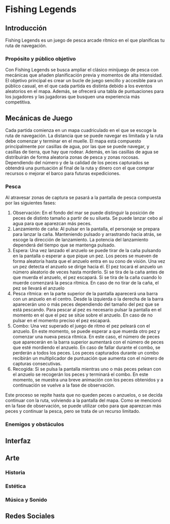 # Fishing Legends
## Introducción
Fishing Legends es un juego de pesca arcade rítmico en el que planificas tu ruta de navegación.

### Propósito y público objetivo
Con Fishing Legends se busca ampliar el clásico minijuego de pesca con mecánicas que añaden planificación previa y momentos de alta intensidad. El objetivo principal es crear un bucle de juego sencillo y accesible para un público casual, en el que cada partida es distinta debido a los eventos aleatorios en el mapa. Además, se ofrecerá una tabla de puntuaciones para los jugadores y las jugadoras que busquen una experiencia más competitiva.

## Mecánicas de Juego
Cada partida comienza en un mapa cuadriculado en el que se escoge la ruta de navegación. La distancia que se puede navegar es limitada y la ruta debe comenzar y terminar en el muelle. El mapa está compuesto principalmente por casillas de agua, por las que se puede navegar, y casillas de tierra, que hay que rodear. Además, en las casillas de agua se distribuirán de forma aleatoria zonas de pesca y zonas rocosas. Dependiendo del número y de la calidad de los peces capturados se obtendrá una puntuación al final de la ruta y dinero con el que comprar recursos o mejorar el barco para futuras expediciones. 

### Pesca
Al atravesar zonas de captura se pasará a la pantalla de pesca compuesta por las siguientes fases:
1. Observación: En el fondo del mar se puede distinguir la posición de peces de distinto tamaño a partir de su silueta. Se puede lanzar cebo al agua para que aparezcan más peces.
2. Lanzamiento de caña: Al pulsar en la pantalla, el personaje se prepara para lanzar la caña. Manteniendo pulsado y arrastrando hacia atrás, se escoge la dirección de lanzamiento. La potencia del lanzamiento dependerá del tiempo que se mantenga pulsado.
3. Espera: Una vez lanzado el anzuelo se puede tirar de la caña pulsando en la pantalla o esperar a que pique un pez. Los peces se mueven de forma aleatoria hasta que el anzuelo entra en su cono de visión. Una vez un pez detecta el anzuelo se dirige hacia él. El pez tocará el anzuelo un número aleatorio de veces hasta morderlo. Si se tira de la caña antes de que muerda el anzuelo, el pez escapará. Si se tira de la caña cuando lo muerde comenzará la pesca rítmica. En caso de no tirar de la caña, el pez se llevará el anzuelo
4. Pesca rítmica: en la parte superior de la pantalla aparecerá una barra con un anzuelo en el centro. Desde la izquierda o la derecha de la barra aparecerán uno o más peces dependiendo del tamaño del pez que se está pescando. Para pescar al pez es necesario pulsar la pantalla en el momento en el que el pez se sitúe sobre el anzuelo. En caso de no pulsar en el momento preciso el pez escapará.
5. Combo: Una vez superado el juego de ritmo el pez peleará con el anzuelo. En este momento, se puede esperar a que muerda otro pez y comenzar una nueva pesca rítmica. En este caso, el número de peces que aparecerán en la barra superior aumentará con el número de peces que esté mordiendo el anzuelo. En caso de fallar durante el combo, se perderán a todos los peces. Los peces capturados durante un combo recibirán un multiplicador de puntuación que aumenta con el número de capturas consecutivas.
6. Recogida: Si se pulsa la pantalla mientras uno o más peces pelean con el anzuelo se recogerán los peces y terminará el combo. En este momento, se muestra una breve animación con los peces obtenidos y a continuación se vuelve a la fase de observación.

Este proceso se repite hasta que no queden peces o anzuelos, o se decida continuar con la ruta, volviendo a la pantalla del mapa. Como se mencionó en la fase de observación, se puede utilizar cebo para que aparezcan más peces y continuar la pesca, pero se trata de un recurso limitado. 

### Enemigos y obstáculos

## Interfaz
## Arte
### Historia
### Estética
### Música y Sonido
## Redes Sociales
